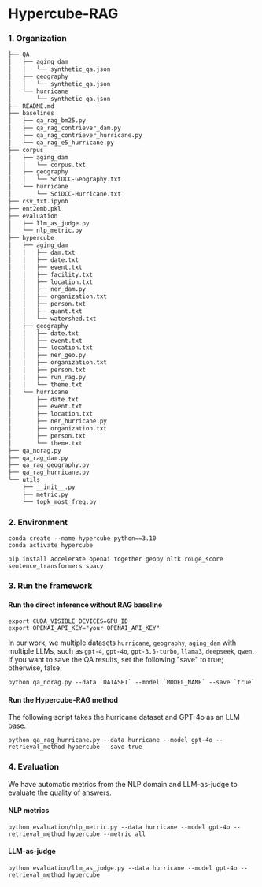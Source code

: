# Hypercube-RAG

### 1. Organization
```bash
├── QA
│   ├── aging_dam
│   │   └── synthetic_qa.json
│   ├── geography
│   │   └── synthetic_qa.json
│   └── hurricane
│       └── synthetic_qa.json
├── README.md
├── baselines
│   ├── qa_rag_bm25.py
│   ├── qa_rag_contriever_dam.py
│   ├── qa_rag_contriever_hurricane.py
│   └── qa_rag_e5_hurricane.py
├── corpus
│   ├── aging_dam
│   │   └── corpus.txt
│   ├── geography
│   │   └── SciDCC-Geography.txt
│   └── hurricane
│       └── SciDCC-Hurricane.txt
├── csv_txt.ipynb
├── ent2emb.pkl
├── evaluation
│   ├── llm_as_judge.py
│   └── nlp_metric.py
├── hypercube
│   ├── aging_dam
│   │   ├── dam.txt
│   │   ├── date.txt
│   │   ├── event.txt
│   │   ├── facility.txt
│   │   ├── location.txt
│   │   ├── ner_dam.py
│   │   ├── organization.txt
│   │   ├── person.txt
│   │   ├── quant.txt
│   │   └── watershed.txt
│   ├── geography
│   │   ├── date.txt
│   │   ├── event.txt
│   │   ├── location.txt
│   │   ├── ner_geo.py
│   │   ├── organization.txt
│   │   ├── person.txt
│   │   ├── run_rag.py
│   │   └── theme.txt
│   └── hurricane
│       ├── date.txt
│       ├── event.txt
│       ├── location.txt
│       ├── ner_hurricane.py
│       ├── organization.txt
│       ├── person.txt
│       └── theme.txt
├── qa_norag.py
├── qa_rag_dam.py
├── qa_rag_geography.py
├── qa_rag_hurricane.py
└── utils
    ├── __init__.py
    ├── metric.py
    └── topk_most_freq.py
```

### 2. Environment
```
conda create --name hypercube python==3.10
conda activate hypercube

pip install accelerate openai together geopy nltk rouge_score sentence_transformers spacy
```

### 3. Run the framework
#### Run the direct inference without RAG baseline
```
export CUDA_VISIBLE_DEVICES=GPU_ID
export OPENAI_API_KEY="your OPENAI_API_KEY"
```
In our work, we multiple datasets `hurricane`, `geography`, `aging_dam` with multiple LLMs, such as `gpt-4`, `gpt-4o`, `gpt-3.5-turbo`, `llama3`, `deepseek`, `qwen`. If you want to save the QA results, set the following "save" to true; otherwise, false.
```
python qa_norag.py --data `DATASET` --model `MODEL_NAME` --save `true`
```


#### Run the Hypercube-RAG method
The following script takes the hurricane dataset and GPT-4o as an LLM base.

```
python qa_rag_hurricane.py --data hurricane --model gpt-4o --retrieval_method hypercube --save true
```



### 4. Evaluation
We have automatic metrics from the NLP domain and LLM-as-judge to evaluate the quality of answers.

#### NLP metrics
```
python evaluation/nlp_metric.py --data hurricane --model gpt-4o --retrieval_method hypercube --metric all
```



#### LLM-as-judge

```
python evaluation/llm_as_judge.py --data hurricane --model gpt-4o --retrieval_method hypercube
```

